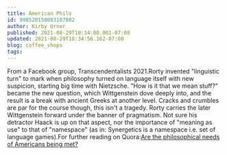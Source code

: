 ```yaml
---
title: American Philo
id: 998528158083167802
author: Kirby Urner
published: 2021-08-29T10:34:00.001-07:00
updated: 2021-08-29T10:34:56.162-07:00
blog: coffee_shops
tags: 
---
```


From a Facebook group, Transcendentalists 2021.Rorty invented "linguistic turn" to mark when philosophy turned on language itself with new suspicion, starting big time with Nietzsche. "How is it that we mean stuff?" became the new question, which Wittgenstein dove deeply into, and the result is a break with ancient Greeks at another level. Cracks and crumbles are par for the course though, this isn't a tragedy. Rorty carries the later Wittgenstein forward under the banner of pragmatism. Not sure his detractor Haack is up on that aspect, nor the importance of "meaning as use" to that of "namespace" (as in: Synergetics is a namespace i.e. set of language games).For further reading on Quora:[Are the philosophical needs of Americans being met?](https://qr.ae/pGiGnV)
